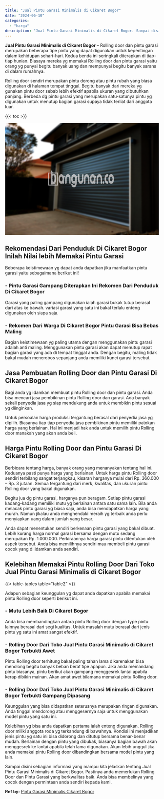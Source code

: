 ```yaml
---
title: "Jual Pintu Garasi Minimalis di Cikaret Bogor"
date: "2024-06-10"
categories: 
  - "harga"
description: "Jual Pintu Garasi Minimalis di Cikaret Bogor. Sampai disini sebagian informasi yang mampu kita jelaskan tentang Jual Pintu Garasi Minimalis di Cikaret Bogor...."
---
```


**Jual Pintu Garasi Minimalis di Cikaret Bogor** – Rolling door dan pintu garasi merupakan beberapa tipe pintu yang dapat digunakan untuk kepentingan dalam kehidupan sehari-hari. Kedua benda ini seringkali diterapkan di tiap-tiap hunian. Biasaya mereka yg memakai Rolling door dan pintu garasi yaitu orang yg punyai begitu banyak uang dan mempunyai begitu banyak sarana di dalam rumahnya.

Rolling door sendiri merupakan pintu dorong atau pintu rubah yang biasa digunakan di halaman tempat tinggal. Begitu banyak dari mereka yg gunakan pintu door sebab lebih efektif apabila ukuran yang dibutuhkan panjang. Berbeda dg pintu garasi yang merupakan satu-satunya pintu yg digunakan untuk menutup bagian garasi supaya tidak terliat dari anggota luar.

{{< toc >}}

![Jual Pintu Garasi Minimalis di Cikaret Bogor](/images/pintu-garasi-45.png)

## Rekomendasi Dari Penduduk Di Cikaret Bogor Inilah Nilai lebih Memakai Pintu Garasi

Beberapa keistimewaan yg dapat anda dapatkan jika manfaatkan pintu garasi yaitu sebagaimana berikut ini!

### \- Pintu Garasi Gampang Diterapkan Ini Rekomen Dari Penduduk Di Cikaret Bogor

Garasi yang paling gampang digunakan ialah garasi bukak tutup berasal dari atas ke bawah. variasi garasi yang satu ini bakal terlalu enteng digunakan oleh siapa saja.

### \- Rekomen Dari Warga Di Cikaret Bogor Pintu Garasi Bisa Bebas Maling

Bagian keistimewaan yg paling utama dengan menggunakan pintu garasi adalah anti maling. Menggunakan pintu garasi akan dapat menutup rapat bagian garasi yang ada di tempat tinggal anda. Dengan begitu, maling tidak bakal mudah menerobos sepanjang anda memiliki kunci garasi tersebut.

## Jasa Pembuatan Rolling Door dan Pintu Garasi Di Cikaret Bogor

Bagi anda yg idamkan membuat pintu Rolling door dan pintu garasi. Anda bisa mencari jasa pembikinan pintu Rolling door dan garasi. Ada banyak sekali penyedia jasa yg siap mendukung anda untuk membikin pintu sesuai yg diinginkan.

Untuk persoalan harga produksi tergantung berasal dari penyedia jasa yg dipilih. Biasanya tiap tiap penyedia jasa pembikinan pintu memiliki patokan harga yang berlainan. Hal ini menjadi hak anda untuk memilih pintu Rolling door manakah yang akan anda beli.

## Harga Pintu Rolling Door dan Pintu Garasi Di Cikaret Bogor

Berbicara tentang harga, banyak orang yang menanyakan tentang hal ini. Keduanya pasti punya harga yang berlainan. Untuk harga pintu Rolling door sendiri terbilang sangat terjangkau, kisaran harganya mulai dari Rp. 360.000 – Rp. 3 jutaan. Semua tergantung dari merk, kwalitas, dan ukuran pintu Rolling door yang bakal digunakan.

Begitu jua dg pintu garasi, harganya pun beragam. Setiap pintu garasi kadang-kadang memiliki mutu yg berlainan antara satu sama lain. Bila anda melacak pintu garasi yg biasa saja, anda bisa mendapatkan harga yang murah. Namun jikalau anda menghendaki meraih yg terbaik anda perlu menyiapkan uang dalam jumlah yang besar.

Anda dapat menentukan sendiri berkenaan pintu garasi yang bakal dibuat. Lebih kurang harga normal garasi bersama dengan mutu sedang merupakan Rp. 1.000.000. Perkiraannya harga garasi pintu ditentukan oleh aspek tersebut. Anda bisa memilihnya sendiri mau membeli pintu garasi cocok yang di idamkan anda sendiri.

## Kelebihan Memakai Pintu Rolling Door Dari Toko Jual Pintu Garasi Minimalis di Cikaret Bogor

{{< table-tables table="table2" >}}

Adapun sebagian keunggulan yg dapat anda dapatkan apabila memakai pintu Rolling door seperti berikut ini.

### \- Mutu Lebih Baik Di Cikaret Bogor

Anda bisa membandingkan antara pintu Rolling door dengan type pintu lainnya berasal dari segi kualitas. Untuk masalah mutu berasal dari jenis pintu yg satu ini amat sangat efektif.

### \- Rolling Door Dari Toko Jual Pintu Garasi Minimalis di Cikaret Bogor Terbukti Awet

Pintu Rolling door terhitung bakal paling tahan lama dikarenakan bisa menolong begitu banyak beban berat tipe apapun. Jika anda memandang pintu biasanya, pintu berikut akan gampang menggesrek lantai apabila kerap dibikin mainan. Akan amat awet bilamana memakai pintu Rolling door.

### \- Rolling Door Dari Toko Jual Pintu Garasi Minimalis di Cikaret Bogor Terbukti Gampang Dipasang

Keunggulan yang bisa didapatkan seterusnya merupakan ringan digunakan. Anda tinggal mendorong atau menggesernya saja untuk menggunakan model pintu yang satu ini.

Kelebihan yg bisa anda dapatkan pertama ialah enteng digunakan. Rolling door miliki anggota roda yg terkandung di bawahnya. Kondisi ini menjadikan jenis pintu yg satu ini bisa didorong dan ditutup bersama benar-benar mudah. Berlainan dengan pintu yang dibukak, biasanya bagian bawah akan menggesrek ke lantai apabila telah lama digunakan. Akan lebih unggul jika anda memakai pintu Rolling door dibandingkan bersama model pintu yang lain.

Sampai disini sebagian informasi yang mampu kita jelaskan tentang Jual Pintu Garasi Minimalis di Cikaret Bogor. Pastinya anda memerlukan Rolling Door dan Pintu Garasi yang berkwalitas baik. Anda bisa membelinya yang cocok dengan permintaan anda sendiri kepada kami.

**Ref by:** [Pintu Garasi Minimalis Cikaret Bogor](https://id.wikipedia.org/wiki/Pintu)
